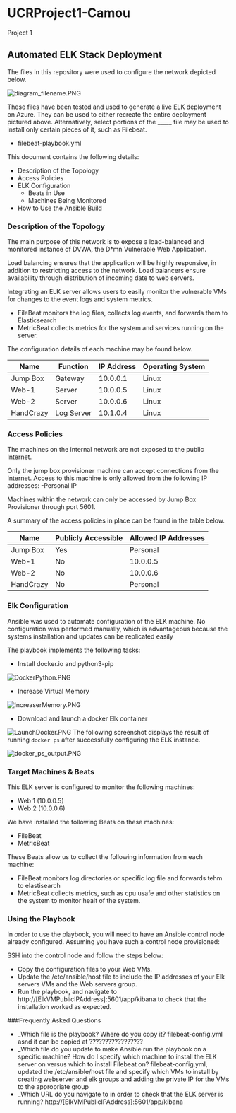 # UCRProject1-Camou
Project 1 
## Automated ELK Stack Deployment

The files in this repository were used to configure the network depicted below.

![diagram_filename.PNG](Images/diagram_filename.PNG)

These files have been tested and used to generate a live ELK deployment on Azure. They can be used to either recreate the entire deployment pictured above. Alternatively, select portions of the _____ file may be used to install only certain pieces of it, such as Filebeat.

  - filebeat-playbook.yml

This document contains the following details:
- Description of the Topology
- Access Policies
- ELK Configuration
  - Beats in Use
  - Machines Being Monitored
- How to Use the Ansible Build


### Description of the Topology

The main purpose of this network is to expose a load-balanced and monitored instance of DVWA, the D*mn Vulnerable Web Application.

Load balancing ensures that the application will be highly responsive, in addition to restricting access to the network. Load balancers ensure availability through distribution of incoming date to web servers. 

Integrating an ELK server allows users to easily monitor the vulnerable VMs for changes to the event logs and system metrics.
- FileBeat monitors the log files, collects log events, and forwards them to Elasticsearch
- MetricBeat collects metrics for the system and services running on the server. 

The configuration details of each machine may be found below.

| Name      | Function   | IP Address | Operating System |
|-----------|------------|------------|------------------|
| Jump Box  | Gateway    | 10.0.0.1   | Linux            |
| Web-1     | Server     | 10.0.0.5   | Linux            |
| Web-2     | Server     | 10.0.0.6   | Linux            |
| HandCrazy | Log Server | 10.1.0.4   | Linux            |

### Access Policies

The machines on the internal network are not exposed to the public Internet. 

Only the jump box provisioner machine can accept connections from the Internet. Access to this machine is only allowed from the following IP addresses:
-Personal IP

Machines within the network can only be accessed by Jump Box Provisioner through port 5601.

A summary of the access policies in place can be found in the table below.

| Name      | Publicly Accessible | Allowed IP Addresses |
|-----------|---------------------|----------------------|
| Jump Box  | Yes                 | Personal             |
| Web-1     | No                  | 10.0.0.5             |
| Web-2     | No                  | 10.0.0.6             |
| HandCrazy | No                  | Personal             |

### Elk Configuration

Ansible was used to automate configuration of the ELK machine. No configuration was performed manually, which is advantageous because the systems installation and updates can be replicated easily

The playbook implements the following tasks:
- Install docker.io and python3-pip

![DockerPython.PNG](Images/DockerPython.PNG)

- Increase Virtual Memory 

![IncreaserMemory.PNG](Images/IncreaserMemory.PNG)

- Download and launch a docker Elk container

![LaunchDocker.PNG](Images/LaunchDocker.PNG)
The following screenshot displays the result of running `docker ps` after successfully configuring the ELK instance.

![docker_ps_output.PNG](Images/docker_ps_output.PNG)

### Target Machines & Beats
This ELK server is configured to monitor the following machines:
- Web 1 (10.0.0.5)
- Web 2 (10.0.0.6)

We have installed the following Beats on these machines:
- FileBeat
- MetricBeat

These Beats allow us to collect the following information from each machine:
- FileBeat monitors log directories or specific log file  and forwards tehm to elastisearch
- MetricBeat collects metrics, such as cpu usafe and other statistics on the system to monitor healt of the system. 

### Using the Playbook
In order to use the playbook, you will need to have an Ansible control node already configured. Assuming you have such a control node provisioned: 

SSH into the control node and follow the steps below:
- Copy the configuration files to your Web VMs.
- Update the /etc/ansible/host file to include the IP addresses of your Elk servers VMs and the Web servers group. 
- Run the playbook, and navigate to http://[ElkVMPublicIPAddress]:5601/app/kibana to check that the installation worked as expected.

###Frequently Asked Questions
- _Which file is the playbook? Where do you copy it? filebeat-config.yml asnd it can be copied at ?????????????????
- _Which file do you update to make Ansible run the playbook on a specific machine? How do I specify which machine to install the ELK server on versus which to install Filebeat on?
filebeat-config.yml,  updated the /etc/ansible/host file and specify which VMs to install by creating webserver and elk groups and adding the private IP for the VMs to the appropriate group
- _Which URL do you navigate to in order to check that the ELK server is running? http://[ElkVMPublicIPAddress]:5601/app/kibana 

